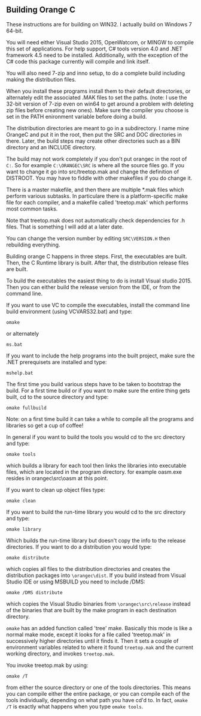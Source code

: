Building Orange C
-----------------

These instructions are for building on WIN32.  I actually build on Windows 7 64-bit.

You will need either Visual Studio 2015, OpenWatcom, or MINGW to compile this set of applications.   For help support, C# tools version 4.0 and .NET framework 4.5 need to be installed.  Additionally, with the exception of the C# code this package currently will compile and link itself.

You will also need 7-zip and inno setup, to do a complete build including making the distribution files.

When you install these programs install them to their default directories, or alternately edit the associated .MAK files to set the paths.  (note: I use the 32-bit version of 7-zip even on win64 to get around a problem with deleting zip files before creating new ones).  Make sure the compiler you choose is set in the PATH enironment variable before doing a build.

The distribution directories are meant to go in a subdirectory.  I name mine OrangeC and put it in the root, then put the SRC and DOC directories in there.  Later, the build steps may create other directories such as a BIN directory and an INCLUDE directory.  

The build may not work completely if you don't put orangec in the root of `C:`. So for example `C:\ORANGEC\SRC` is where all the source files go.  If you want to change it go into src/treetop.mak and change the definition of DISTROOT.  You may have to fiddle with other makefiles if you do change it.

There is a master makefile, and then there are multiple *.mak files which perform various subtasks.  In particulare there is a platform-specific make file for each compiler, and a makefile called 'treetop.mak' which performs most common tasks.

Note that treetop.mak does not automatically check dependencies for .h files.   That is something I will add at a later date.

You can change the version number by editing `SRC\VERSION.H` then rebuilding everything.

Building orange C happens in three steps.  First, the executables are built.  Then, the C Runtime library is built.  After that, the distribution release files are built.

To build the executables the easiest thing to do is install Visual studio 2015.  Then you can either build the release version from the IDE, or from the command line.

If you want to use VC to compile the executables, install the command line build environment (using VCVARS32.bat) and type:

    omake

or alternately

    ms.bat

If you want to include the help programs into the built project, make sure the .NET prerequisets are installed and type:

    mshelp.bat

The first time you build various steps have to be taken to bootstrap the build.   For a first time build or if you want to make sure the entire thing gets built, cd to the source directory and type:

    omake fullbuild

Note: on a first time build it can take a while to compile all the programs and libraries so get a cup of coffee!

In general if you want to build the tools you would cd to the src directory and type:

    omake tools

which builds a library for each tool then links the libraries into executable files, which are located in the program directory.  for example oasm.exe resides in orangec\src\oasm at this point.

If you want to clean up object files type:

    omake clean

If you want to build the run-time library you would cd to the src directory and type:

    omake library

Which builds the run-time library but doesn't copy the info to the release directories.  If you want to do a distribution you would type:

    omake distribute

which copies all files to the distribution directories and creates the distribution packages into `\orangec\dist`.  If you build instead from Visual Studio IDE or using MSBUILD you need to include /DMS:

    omake /DMS distribute

which copies the Visual Studio binaries from `\orangec\src\release` instead of the binaries that are built by the make program in each destination directory.

`omake` has an added function called 'tree' make.   Basically this mode is like a normal make mode, except it looks for a file called 'treetop.mak' in successively higher directories until it finds it.   Then it sets a couple of environment variables related to where it found `treetop.mak` and the current working directory, and invokes `treetop.mak`.

You invoke treetop.mak by using:

    omake /T

from either the source directory or one of the tools directories.   This means you can compile either the entire package, or you can compile each of the tools individually, depending on what path you have cd'd to.  In fact, `omake /T` is exactly what happens when you type `omake tools`.
